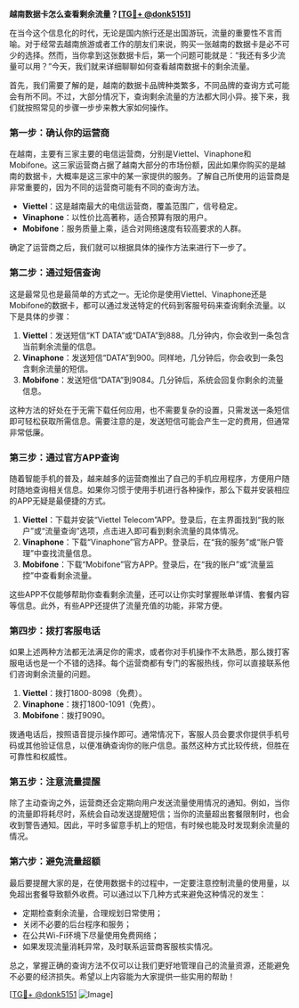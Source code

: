 **越南数据卡怎么查看剩余流量？[[TG💪+ @donk5151](https://t.me/s/donk5151)]**

在当今这个信息化的时代，无论是国内旅行还是出国游玩，流量的重要性不言而喻。对于经常去越南旅游或者工作的朋友们来说，购买一张越南的数据卡是必不可少的选择。然而，当你拿到这张数据卡后，第一个问题可能就是：“我还有多少流量可以用？”今天，我们就来详细聊聊如何查看越南数据卡的剩余流量。

首先，我们需要了解的是，越南的数据卡品牌种类繁多，不同品牌的查询方式可能会有所不同。不过，大部分情况下，查询剩余流量的方法都大同小异。接下来，我们就按照常见的步骤一步步来教大家如何操作。

### **第一步：确认你的运营商**
在越南，主要有三家主要的电信运营商，分别是Viettel、Vinaphone和Mobifone。这三家运营商占据了越南大部分的市场份额，因此如果你购买的是越南的数据卡，大概率是这三家中的某一家提供的服务。了解自己所使用的运营商是非常重要的，因为不同的运营商可能有不同的查询方法。

- **Viettel**：这是越南最大的电信运营商，覆盖范围广，信号稳定。
- **Vinaphone**：以性价比高著称，适合预算有限的用户。
- **Mobifone**：服务质量上乘，适合对网络速度有较高要求的人群。

确定了运营商之后，我们就可以根据具体的操作方法来进行下一步了。

### **第二步：通过短信查询**
这是最常见也是最简单的方式之一。无论你是使用Viettel、Vinaphone还是Mobifone的数据卡，都可以通过发送特定的代码到客服号码来查询剩余流量。以下是具体的步骤：

1. **Viettel**：发送短信“KT DATA”或“DATA”到888。几分钟内，你会收到一条包含当前剩余流量的信息。
2. **Vinaphone**：发送短信“DATA”到900。同样地，几分钟后，你会收到一条包含剩余流量的短信。
3. **Mobifone**：发送短信“DATA”到9084。几分钟后，系统会回复你剩余的流量信息。

这种方法的好处在于无需下载任何应用，也不需要复杂的设置，只需发送一条短信即可轻松获取所需信息。需要注意的是，发送短信可能会产生一定的费用，但通常非常低廉。

### **第三步：通过官方APP查询**
随着智能手机的普及，越来越多的运营商推出了自己的手机应用程序，方便用户随时随地查询相关信息。如果你习惯于使用手机进行各种操作，那么下载并安装相应的APP无疑是最便捷的方式。

1. **Viettel**：下载并安装“Viettel Telecom”APP。登录后，在主界面找到“我的账户”或“流量查询”选项，点击进入即可看到剩余流量的具体情况。
2. **Vinaphone**：下载“Vinaphone”官方APP。登录后，在“我的服务”或“账户管理”中查找流量信息。
3. **Mobifone**：下载“Mobifone”官方APP。登录后，在“我的账户”或“流量监控”中查看剩余流量。

这些APP不仅能够帮助你查看剩余流量，还可以让你实时掌握账单详情、套餐内容等信息。此外，有些APP还提供了流量充值的功能，非常方便。

### **第四步：拨打客服电话**
如果上述两种方法都无法满足你的需求，或者你对手机操作不太熟悉，那么拨打客服电话也是一个不错的选择。每个运营商都有专门的客服热线，你可以直接联系他们咨询剩余流量的问题。

1. **Viettel**：拨打1800-8098（免费）。
2. **Vinaphone**：拨打1800-1091（免费）。
3. **Mobifone**：拨打9090。

拨通电话后，按照语音提示操作即可。通常情况下，客服人员会要求你提供手机号码或其他验证信息，以便准确查询你的账户信息。虽然这种方式比较传统，但胜在可靠性和权威性。

### **第五步：注意流量提醒**
除了主动查询之外，运营商还会定期向用户发送流量使用情况的通知。例如，当你的流量即将耗尽时，系统会自动发送提醒短信；当你的流量超出套餐限制时，也会收到警告通知。因此，平时多留意手机上的短信，有时候也能及时发现剩余流量的情况。

### **第六步：避免流量超额**
最后要提醒大家的是，在使用数据卡的过程中，一定要注意控制流量的使用量，以免超出套餐导致额外收费。可以通过以下几种方式来避免这种情况的发生：
- 定期检查剩余流量，合理规划日常使用；
- 关闭不必要的后台程序和服务；
- 在公共Wi-Fi环境下尽量使用免费网络；
- 如果发现流量消耗异常，及时联系运营商客服核实情况。

总之，掌握正确的查询方法不仅可以让我们更好地管理自己的流量资源，还能避免不必要的经济损失。希望以上内容能为大家提供一些实用的帮助！

[[TG💪+ @donk5151](https://t.me/s/donk5151) ![Image](https://i.postimg.cc/rwNCRYN7/Snipaste-2025-04-30-17-27-05.png)]
